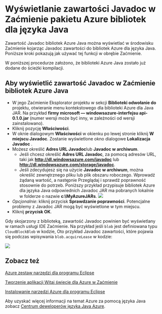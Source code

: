 <properties
    pageTitle="Wyświetlanie zawartości Javadoc w Zaćmienie pakietu Azure bibliotek dla języka Java"
    description="Sposób wyświetlania zawartości Javadoc dla bibliotek Azure w Zaćmienie."
    services=""
    documentationCenter="java"
    authors="rmcmurray"
    manager="wpickett"
    editor=""/>

<tags
    ms.service="multiple"
    ms.workload="na"
    ms.tgt_pltfrm="multiple"
    ms.devlang="Java"
    ms.topic="article"
    ms.date="08/11/2016" 
    ms.author="robmcm"/>

<!-- Legacy MSDN URL = https://msdn.microsoft.com/library/azure/hh698319.aspx -->

# <a name="displaying-javadoc-content-in-eclipse-for-the-azure-libraries-package-for-java"></a>Wyświetlanie zawartości Javadoc w Zaćmienie pakietu Azure bibliotek dla języka Java #

Zawartość Javadoc bibliotek Azure Java można wyświetlać w środowisku Zaćmienie kojarząc Javadoc zawartości do bibliotek Azure dla języka Java. Poniższe kroki pokazują jak używać tej funkcji w obrębie Zaćmienie.

W poniższej procedurze założono, że biblioteki Azure Java zostało już dodane do ścieżki kompilacji.

## <a name="to-display-javadoc-content-in-eclipse-for-the-azure-libraries-for-java"></a>Aby wyświetlić zawartość Javadoc w Zaćmienie bibliotek Azure Java ##

* W jego Zaćmienie Eksplorator projektu w sekcji **Biblioteki odwołanie do** projektu, otwieranie menu kontekstowego dla biblioteki Azure dla Java JAR. Na przykład **firmy microsoft — windowsazure-interfejsu api-0.1.0.jar** (numer wersji może być inny, w zależności od wersji zainstalowano).
* Kliknij pozycję **Właściwości**.
* W oknie dialogowym **Właściwości** w okienku po lewej stronie kliknij **W miejscu Javadoc**. Zostanie wyświetlone okno dialogowe **Lokalizacja Javadoc** .
* Możesz określić **Adres URL Javadoc**lub **Javadoc w archiwum**.
    * Jeśli chcesz określić **Adres URL Javadoc**, za pomocą adresów URL, taki jak **http://dl.windowsazure.com/javadoc** lub **http://dl.windowsazure.com/storage/javadoc**.
    * Jeśli zdecydujesz się na użycie **Javadoc w archiwum**, można określić zewnętrznego pliku lub plik obszaru roboczego.
    Wprowadź żądaną wartość, a następnie Przeglądaj i sprawdź poprawność stosownie do potrzeb. Poniższy przykład przypisuje bibliotek Azure dla języka Java odpowiednich Javadoc JAR ma pobranych lokalnie w folderze o nazwie **c:\MyAzureJARs**.
    ![][ic553487]
* *Opcjonalnie*: kliknij przycisk **Sprawdzanie poprawności**. Potencjalne problemy z Javadoc JAR mogą być wyświetlone w tym miejscu.
* Kliknij **przycisk OK**.

Gdy skojarzony z biblioteką, zawartość Javadoc powinien być wyświetlany w ramach usługi IDE Zaćmienie. Na przykład jeśli `blob` jest definiowana typu `CloudBlockBlob` w kodzie, Oto przykład Javadoc zawartości, które pojawia się podczas wpisywania `blob.acquireLease` w kodzie:

![][ic553488]

## <a name="see-also"></a>Zobacz też ##

[Azure zestaw narzędzi dla programu Eclipse][]

[Tworzenie aplikacji Witaj świecie dla Azure w Zaćmienie][]

[Instalowanie narzędzi Azure dla programu Eclipse][] 

Aby uzyskać więcej informacji na temat Azure za pomocą języka Java zobacz [Centrum deweloperów języka Java Azure][].

<!-- URL List -->

[Centrum deweloperów języka Java Azure]: http://go.microsoft.com/fwlink/?LinkID=699547
[Azure zestaw narzędzi dla programu Eclipse]: http://go.microsoft.com/fwlink/?LinkID=699529
[Tworzenie aplikacji Witaj świecie dla Azure w Zaćmienie]: http://go.microsoft.com/fwlink/?LinkID=699533
[Instalowanie narzędzi Azure dla programu Eclipse]: http://go.microsoft.com/fwlink/?LinkId=699546

<!-- IMG List -->

[ic553487]: ./media/azure-toolkit-for-eclipse-displaying-javadoc-content-for-azure-libraries/ic553487.png
[ic553488]: ./media/azure-toolkit-for-eclipse-displaying-javadoc-content-for-azure-libraries/ic553488.png
